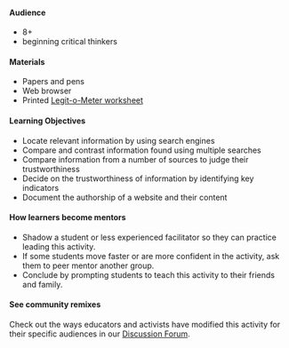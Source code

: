 #### Audience

* 8+
* beginning critical thinkers

#### Materials

* Papers and pens
* Web browser
* Printed [Legit-o-Meter worksheet](https://docs.google.com/a/zythepsary.com/file/d/0B1vyNnSVEMIDbDVLX1E4ZXRmclE/edit)

#### Learning Objectives

* Locate relevant information by using search engines
* Compare and contrast information found using multiple searches
* Compare information from a number of sources to judge their trustworthiness
* Decide on the trustworthiness of information by identifying key indicators
* Document the authorship of a website and their content

#### How learners become mentors

* Shadow a student or less experienced facilitator so they can practice leading this activity.
* If some students move faster or are more confident in the activity, ask them to peer mentor another group.
* Conclude by prompting students to teach this activity to their friends and family.

#### See community remixes

Check out the ways educators and activists have modified this activity for their specific audiences in our [Discussion Forum](http://discourse.webmaker.org/t/testing-1-reading-for-the-web/1149/22).